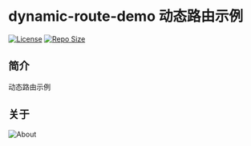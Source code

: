# dynamic-route-demo 动态路由示例

[![License](https://img.shields.io/github/license/ALI1416/dynamic-route-demo?label=License)](https://opensource.org/licenses/BSD-3-Clause)
[![Repo Size](https://img.shields.io/github/repo-size/ALI1416/dynamic-route-demo?label=Repo%20Size&color=success)](https://github.com/ALI1416/dynamic-route-demo/archive/refs/heads/master.zip)

## 简介

动态路由示例

## 关于

<picture>
  <source media="(prefers-color-scheme: dark)" srcset="https://www.404z.cn/images/about.dark.svg">
  <img alt="About" src="https://www.404z.cn/images/about.light.svg">
</picture>
